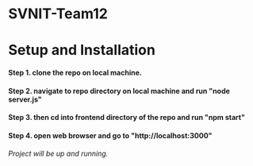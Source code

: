 # SVNIT-Team12

# Setup and Installation
#### Step 1. clone the repo on local machine.
#### Step 2. navigate to repo directory on local machine and run "node server.js"
#### Step 3. then cd into frontend directory of the repo and run "npm start"
#### Step 4. open web browser and go to "http://localhost:3000"
###### Project will be up and running.
